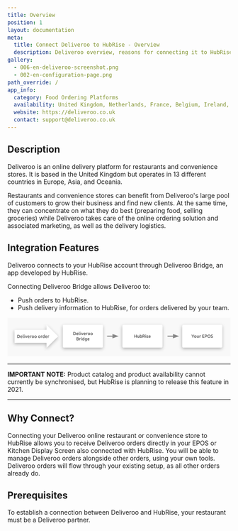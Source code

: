 ```yaml
---
title: Overview
position: 1
layout: documentation
meta:
  title: Connect Deliveroo to HubRise - Overview
  description: Deliveroo overview, reasons for connecting it to HubRise and summary of integrated features. Synchronise data between your EPOS and your apps.
gallery:
  - 006-en-deliveroo-screenshot.png
  - 002-en-configuration-page.png
path_override: /
app_info:
  category: Food Ordering Platforms
  availability: United Kingdom, Netherlands, France, Belgium, Ireland, Spain, Italy, Australia, New Zealand, Singapore, Hong Kong, United Arab Emirates, and Kuwait
  website: https://deliveroo.co.uk
  contact: support@deliveroo.co.uk
---
```


## Description

Deliveroo is an online delivery platform for restaurants and convenience stores.
It is based in the United Kingdom but operates in 13 different countries in Europe, Asia, and Oceania.

Restaurants and convenience stores can benefit from Deliveroo's large pool of customers to grow their business and find new clients.
At the same time, they can concentrate on what they do best (preparing food, selling groceries) while Deliveroo takes care of the online ordering solution and associated marketing, as well as the delivery logistics.

## Integration Features

Deliveroo connects to your HubRise account through Deliveroo Bridge, an app developed by HubRise.

Connecting Deliveroo Bridge allows Deliveroo to:

- Push orders to HubRise.
- Push delivery information to HubRise, for orders delivered by your team.

![Diagram of the connection flow between Deliveroo, Deliveroo Bridge, and HubRise](../images/000-en-2x-connection-diagram.png)

---

**IMPORTANT NOTE:** Product catalog and product availability cannot currently be synchronised, but HubRise is planning to release this feature in 2021.

---

## Why Connect?

Connecting your Deliveroo online restaurant or convenience store to HubRise allows you to receive Deliveroo orders directly in your EPOS or Kitchen Display Screen also connected with HubRise.
You will be able to manage Deliveroo orders alongside other orders, using your own tools. Deliveroo orders will flow through your existing setup, as all other orders already do.

## Prerequisites

To establish a connection between Deliveroo and HubRise, your restaurant must be a Deliveroo partner.
